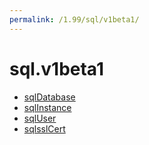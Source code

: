 ```yaml
---
permalink: /1.99/sql/v1beta1/
---
```


# sql.v1beta1



* [sqlDatabase](sqlDatabase.md)
* [sqlInstance](sqlInstance.md)
* [sqlUser](sqlUser.md)
* [sqlsslCert](sqlsslCert.md)